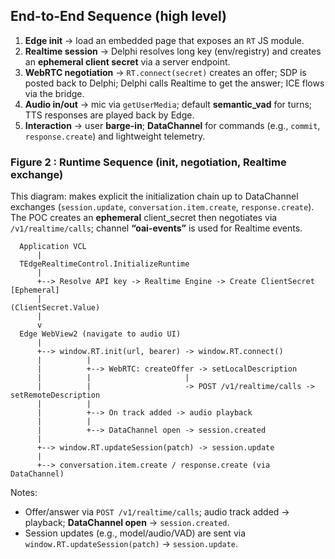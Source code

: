 ## End-to-End Sequence (high level)
1. **Edge init** → load an embedded page that exposes an `RT` JS module.
2. **Realtime session** → Delphi resolves long key (env/registry) and creates an **ephemeral client secret** via a server endpoint.
3. **WebRTC negotiation** → `RT.connect(secret)` creates an offer; SDP is posted back to Delphi; Delphi calls Realtime to get the answer; ICE flows via the bridge.
4. **Audio in/out** → mic via `getUserMedia`; default **semantic_vad** for turns; TTS responses are played back by Edge.
5. **Interaction** → user **barge-in**; **DataChannel** for commands (e.g., `commit`, `response.create`) and lightweight telemetry.

### Figure 2 : Runtime Sequence (init, negotiation, Realtime exchange)
This diagram: makes explicit the initialization chain up to DataChannel exchanges (`session.update`, `conversation.item.create`, `response.create`). The POC creates an **ephemeral** client_secret then negotiates via `/v1/realtime/calls`; channel **“oai-events”** is used for Realtime events.

```text
  Application VCL
      |
  TEdgeRealtimeControl.InitializeRuntime
      |
      +--> Resolve API key -> Realtime Engine -> Create ClientSecret [Ephemeral]
      |                                               (ClientSecret.Value)
      |
      v
  Edge WebView2 (navigate to audio UI)
      |
      +--> window.RT.init(url, bearer) -> window.RT.connect()
      |          |
      |          +--> WebRTC: createOffer -> setLocalDescription
      |          |                     |
      |          |                     -> POST /v1/realtime/calls -> setRemoteDescription
      |          |
      |          +--> On track added -> audio playback
      |          |
      |          +--> DataChannel open -> session.created
      |
      +--> window.RT.updateSession(patch) -> session.update
      |
      +--> conversation.item.create / response.create (via DataChannel)
``` 

Notes:
- Offer/answer via `POST /v1/realtime/calls`; audio track added → playback; **DataChannel open** → `session.created`.
- Session updates (e.g., model/audio/VAD) are sent via `window.RT.updateSession(patch)` → `session.update`.

<br>
